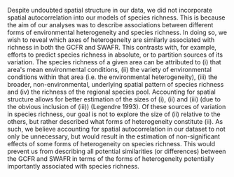 Despite undoubted spatial structure in our data, we did not incorporate spatial autocorrelation into our models of species richness. This is because the aim of our analyses was to describe associations between different forms of environmental heterogeneity and species richness. In doing so, we wish to reveal which axes of heterogeneity are similarly associated with richness in both the GCFR and SWAFR. This contrasts with, for example, efforts to predict species richness in absolute, or to partition sources of its variation. The species richness of a given area can be attributed to (i) that area's mean environmental conditions, (ii) the variety of environmental conditions within that area (i.e. the environmental heterogeneity), (iii) the broader, non-environmental, underlying spatial pattern of species richness and (iv) the richness of the regional species pool. Accounting for spatial structure allows for better estimation of the sizes of (i), (ii) and (iii) (due to the obvious inclusion of (iii)) (Legendre 1993). Of these sources of variation in species richness, our goal is not to explore the size of (ii) relative to the others, but rather described what forms of heterogeneity constitute (ii). As such, we believe accounting for spatial autocorrelation in our dataset to not only be unnecessary, but would result in the estimation of non-significant effects of some forms of heterogeneity on species richness. This would prevent us from describing all potential similarities (or differences) between the GCFR and SWAFR in terms of the forms of heterogeneity potentially importantly associated with species richness.